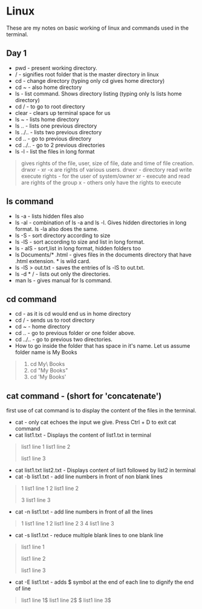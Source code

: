 # Linux
These are my notes on basic working of linux and commands used in the terminal.

## Day 1

* pwd - present working directory.
* / - signifies root folder that is the master directory in linux
* cd - change directory (typing only cd gives home directory)
* cd ~ - also home directory
* ls - list command. Shows directory listing (typing only ls lists home directory)
* cd / -  to go to root directory
* clear - clears up terminal space for us
* ls ~ - lists home directory
* ls .. -  lists one previous directory
* ls ../.. - lists two previous directory
* cd .. - go to previous directory
* cd ../.. - go to 2 previous directories
* ls -l - list the files in long format 
> gives rights of the file, user, size of file, date and time of file creation.
> drwxr - xr -x are rights of various users. 
> drwxr - directory read write execute rights - for the user of system/owner
> xr - execute and read are rights of the group
> x - others only have the rights to execute 

## ls command 

* ls -a - lists hidden files also
* ls -al - combination of ls -a and ls -l. Gives hidden directories in long format. ls -la also does the same.
* ls -S - sort directory according to size
* ls -lS - sort according to size and list in long format.
* ls - alS - sort,list in long format, hidden folders too
* ls Documents/* .html - gives files in the documents directory that have .html extension. * is wild card.
* ls -lS > out.txt - saves the entries of ls -lS to out.txt.
* ls -d * / - lists out only the directories.
* man ls - gives manual for ls command.

## cd command

* cd - as it is cd would end us in home directory
* cd / - sends us to root directory
* cd ~ - home directory
* cd .. - go to previous folder or one folder above.
* cd ../.. - go to previous two directories.
* How to go inside the folder that has space in it's name. Let us assume folder name is My Books
> 1. cd My\ Books
> 2. cd "My Books"
> 3. cd 'My Books'

## cat command - (short for 'concatenate')

first use of cat command is to display the content of the files in the terminal.

* cat - only cat echoes the input we give. Press Ctrl + D to exit cat command
* cat list1.txt - Displays the content of list1.txt in terminal
> list1 line 1
> list1 line 2
>
> list1 line 3
* cat list1.txt list2.txt - Displays content of list1 followed by list2 in terminal
* cat -b list1.txt - add line numbers in front of non blank lines
> 1  list1 line 1
> 2  list1 line 2
>
> 3  list1 line 3
* cat -n list1.txt - add line numbers in front of all the lines
> 1  list1 line 1
> 2  list1 line 2
> 3
> 4  list1 line 3
* cat -s list1.txt - reduce multiple blank lines to one blank line
> list1 line 1
>
> list1 line 2
> 
> list1 line 3
* cat -E list1.txt - adds $ symbol at the end of each line to dignify the end of line
> list1 line 1$
> list1 line 2$
> $
> list1 line 3$

